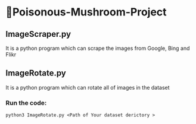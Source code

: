 # :mushroom:Poisonous-Mushroom-Project

## ImageScraper.py
It is a python program which can scrape the images from Google, Bing and Flikr

## ImageRotate.py
It is a python program which can rotate all of images in the dataset
### Run the code:
	python3 ImageRotate.py <Path of Your dataset derictory >